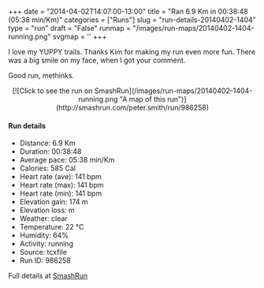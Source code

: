 +++
date = "2014-04-02T14:07:00-13:00"
title = "Ran 6.9 Km in 00:38:48 (05:38 min/Km)"
categories = ["Runs"]
slug = "run-details-20140402-1404"
type = "run"
draft = "False"
runmap = "/images/run-maps/20140402-1404-running.png"
svgmap = '<polyline points="24 0, 26 17, 40 24, 40 37, 53 54, 69 62, 75 73, 68 88, 48 100, 30 84, 30 78, 36 69, 48 61, 58 60, 69 62, 74 70, 75 76, 67 89, 63 85, 63 91, 49 100, 42 97, 30 84, 29 79, 34 71, 42 64, 53 60, 68 61, 76 75, 69 87, 68 87, 61 83, 53 84, 62 85, 64 89, 49 99, 44 98, 29 84, 28 80, 34 82, 31 80, 32 75, 32 74, 40 65, 46 62, 47 62, 69 60, 75 51, 70 49, 63 53, 53 54, 39 37, 42 26, 38 22, 29 20">'
+++

I love my YUPPY trails. Thanks Kim for making my run even more fun. There was a big smile on my face, when I got your comment. 

Good run, methinks. 



<!--more-->

<center>
[![Click to see the run on SmashRun](/images/run-maps/20140402-1404-running.png "A map of this run")](http://smashrun.com/peter.smith/run/986258)
</center>

#### Run details

* Distance: 6.9 Km
* Duration: 00:38:48
* Average pace: 05:38 min/Km
* Calories: 585 Cal
* Heart rate (ave): 141 bpm
* Heart rate (max): 141 bpm
* Heart rate (min): 141 bpm
* Elevation gain: 174 m
* Elevation loss:  m
* Weather: clear
* Temperature: 22 &deg;C
* Humidity: 64%
* Activity: running
* Source: tcxfile
* Run ID: 986258

Full details at [SmashRun](http://smashrun.com/peter.smith/run/986258)